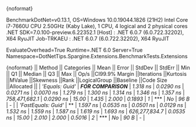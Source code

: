 {noformat}

BenchmarkDotNet=v0.13.1, OS=Windows 10.0.19044.1826 (21H2)
Intel Core i7-7660U CPU 2.50GHz (Kaby Lake), 1 CPU, 4 logical and 2 physical cores
.NET SDK=7.0.100-preview.6.22352.1
  [Host]     : .NET 6.0.7 (6.0.722.32202), X64 RyuJIT
  Job-TRKAEU : .NET 6.0.7 (6.0.722.32202), X64 RyuJIT

EvaluateOverhead=True  Runtime=.NET 6.0  Server=True  
Namespace=DotNetTips.Spargine.Extensions.BenchmarkTests.Extensions  

{noformat}
||            Method ||        Categories ||    Mean ||    Error ||   StdDev ||   StdErr ||     Min ||      Q1 ||  Median ||      Q3 ||     Max ||         Op/s ||CI99.9% Margin ||Iterations ||Kurtosis ||MValue ||Skewness ||Rank ||LogicalGroup ||Baseline ||Code Size ||Allocated ||
|     *'Equals: Guid'* | ***FOR COMPARISON*** | *1.318 ns* | *0.0290 ns* | *0.0271 ns* | *0.0070 ns* | *1.279 ns* | *1.300 ns* | *1.314 ns* | *1.346 ns* | *1.357 ns* | *758,471,682.1* |      *0.0290 ns* |      *15.00* |    *1.435* |  *2.000* |   *0.1893* |    *1* |            *** |       *No* |      *96 B* |         *-* |
| *'FastEquals: Guid'* |                   ** | *1.597 ns* | *0.0535 ns* | *0.0501 ns* | *0.0129 ns* | *1.532 ns* | *1.559 ns* | *1.587 ns* | *1.619 ns* | *1.693 ns* | *626,277,834.7* |      *0.0535 ns* |      *15.00* |    *2.010* |  *2.000* |   *0.5016* |    *2* |            *** |       *No* |      *90 B* |         *-* |
